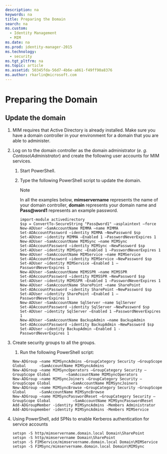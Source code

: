 ```yaml
---
description: na
keywords: na
title: Preparing the Domain
search: na
ms.custom: 
  - Identity Management
  - MIM
ms.date: na
ms.prod: identity-manager-2015
ms.technology: 
  - security
ms.tgt_pltfrm: na
ms.topic: article
ms.assetid: 50345fda-56d7-4b6e-a861-f49ff90a8376
ms.author: rkarlin@microsoft.com
---
```

# Preparing the Domain

## Update the domain

1.  MIM requires that Active Directory is already installed. Make sure you have a domain controller in your environment for a domain that you are able to administer.

2.  Log on to the domain controller as the domain administrator (*e. g. Contoso\Administrator*) and create the following user accounts for MIM services.

    1.  Start PowerShell.

    2.  Type the following PowerShell script to update the domain.

        > [!NOTE]
        > In all the examples below, **mimservername** represents the name of your domain controller, **domain** represents your domain name and **Pass@word1** represents an example password.

        ```
        import-module activedirectory
        $sp = ConvertTo-SecureString "Pass@word1" –asplaintext –force
        New-ADUser –SamAccountName MIMMA –name MIMMA 
        Set-ADAccountPassword –identity MIMMA –NewPassword $sp
        Set-ADUser –identity MIMMA –Enabled 1 –PasswordNeverExpires 1
        New-ADUser –SamAccountName MIMSync –name MIMSync 
        Set-ADAccountPassword –identity MIMSync –NewPassword $sp
        Set-ADUser –identity MIMSync –Enabled 1 –PasswordNeverExpires 1
        New-ADUser –SamAccountName MIMService –name MIMService 
        Set-ADAccountPassword –identity MIMService –NewPassword $sp
        Set-ADUser –identity MIMService –Enabled 1 –PasswordNeverExpires 1
        New-ADUser –SamAccountName MIMSSPR –name MIMSSPR 
        Set-ADAccountPassword –identity MIMSSPR –NewPassword $sp
        Set-ADUser –identity MIMSSPR –Enabled 1 –PasswordNeverExpires 1
        New-ADUser –SamAccountName SharePoint –name SharePoint 
        Set-ADAccountPassword –identity SharePoint –NewPassword $sp
        Set-ADUser –identity SharePoint –Enabled 1 –PasswordNeverExpires 1
        New-ADUser –SamAccountName SqlServer –name SqlServer 
        Set-ADAccountPassword –identity SqlServer –NewPassword $sp
        Set-ADUser –identity SqlServer –Enabled 1 –PasswordNeverExpires 1
        New-ADUser –SamAccountName BackupAdmin –name BackupAdmin 
        Set-ADAccountPassword –identity BackupAdmin –NewPassword $sp
        Set-ADUser –identity BackupAdmin –Enabled 1 -PasswordNeverExpires 1
        ```

3.  Create security groups to all the groups.

    1.  Run the following PowerShell script:

    ```
    New-ADGroup –name MIMSyncAdmins –GroupCategory Security –GroupScope Global 		–SamAccountName MIMSyncAdmins
    New-ADGroup –name MIMSyncOperators –GroupCategory Security –GroupScope Global 		–SamAccountName MIMSyncOperators
    New-ADGroup –name MIMSyncJoiners –GroupCategory Security –GroupScope Global 		–SamAccountName MIMSyncJoiners
    New-ADGroup –name MIMSyncBrowse –GroupCategory Security –GroupScope Global 		–SamAccountName MIMSyncBrowse
    New-ADGroup –name MIMSyncPasswordReset –GroupCategory Security –GroupScope Global          –SamAccountName MIMSyncPasswordReset 
    Add-ADGroupMember -identity MIMSyncAdmins -Members Administrator
    Add-ADGroupmember -identity MIMSyncAdmins -Members MIMService
    ```

4.  Using PowerShell, add SPNs to enable Kerberos authentication for service accounts

    ```
    setspn -S http/mimservername.domain.local Domain\SharePoint
    setspn -S http/mimservername Domain\SharePoint
    setspn -S FIMService/mimservername.domain.local Domain\MIMService
    setspn -S FIMSync/mimservername.domain.local Domain\MIMSync
    ```


